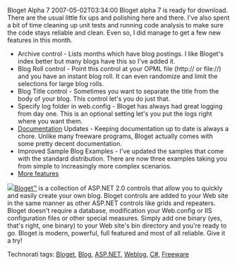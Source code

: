 Bloget Alpha 7
2007-05-02T03:34:00
Bloget alpha 7 is ready for download. There are the usual little fix ups and polishing here and there. I've also spent a bit of time cleaning up unit tests and running code analysis to make sure the code stays reliable and clean. Even so, I did manage to get a few new features in this month.

  * Archive control - Lists months which have blog postings. I like Bloget's index better but many blogs have this so I've added it. 
  * Blog Roll control - Point this control at your OPML file (http:// or file://) and you have an instant blog roll. It can even randomize and limit the selections for large blog rolls. 
  * Blog Title control - Sometimes you want to separate the title from the body of your blog. This control let's you do just that. 
  * Specify log folder in web.config - Bloget has always had great logging from day one. This is an optional setting let's you put the logs right where you want them. 
  * [Documentation](http://mike-ward.net/include/bloget/BlogetUserGuide.html) Updates - Keeping documentation up to date is always a chore. Unlike many freeware programs, Bloget actually comes with some pretty decent documentation. 
  * Improved Sample Blog Examples - I've updated the samples that come with the standard distribution. There are now three examples taking you from simple to increasingly more complex scenarios. 
  * [More features](http://mike-ward.net/bloget)

![](http://www.myotherdrive.com/public/blueonion/Blog/thumb_aqua-sphere.jpg)[Bloget™](http://mike-ward.net/bloget) is a collection of ASP.NET 2.0 controls that allow you to quickly and easily create your own blog. Bloget controls are added to your Web site in the same manner as other ASP.NET controls like grids and repeaters. Bloget doesn't require a database, modification your Web.config or IIS configuration files or other special measures. Simply add one binary (yes, that's right, one binary) to your Web site's bin directory and you're ready to go. Bloget is modern, powerful, full featured and most of all reliable. Give it a try!

Technorati tags: [Bloget](http://technorati.com/tags/Bloget), [Blog](http://technorati.com/tags/Blog), [ASP.NET](http://technorati.com/tags/ASP.NET), [Weblog](http://technorati.com/tags/Weblog), [C#](http://technorati.com/tags/C#), [Freeware](http://technorati.com/tags/Freeware)
